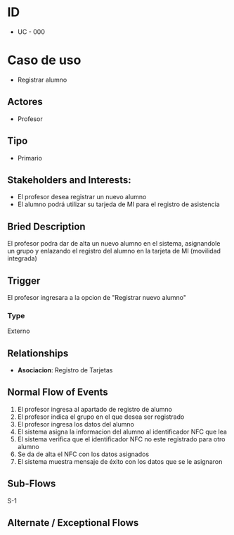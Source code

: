 # ID
- UC - 000
  
# Caso de uso
 * Registrar alumno
   
## Actores
 * Profesor
    
## Tipo 
 * Primario
   
## Stakeholders and Interests:
- El profesor desea registrar un nuevo alumno 
- El alumno podrá utilizar su tarjeda de MI para el registro de asistencia
  
## Bried Description
El profesor podra dar de alta un nuevo alumno en el sistema, asignandole un grupo y enlazando el registro del alumno en la tarjeta de MI (movilidad integrada)

## Trigger
El profesor ingresara a la opcion de "Registrar nuevo alumno"

### Type
Externo

## Relationships
- **Asociacion**: Registro de Tarjetas

## Normal Flow of Events
1. El profesor ingresa al apartado de registro de alumno
2. El profesor indica el grupo en el que desea ser registrado
3. El profesor ingresa los datos del alumno
4. El sistema asigna la informacion del alumno al identificador NFC que lea
5. El sistema verifica que el identificador NFC no este registrado para otro alumno
6. Se da de alta el NFC con los datos asignados
7. El sistema muestra mensaje de éxito con los datos que se le asignaron

## Sub-Flows

S-1 

## Alternate / Exceptional Flows
